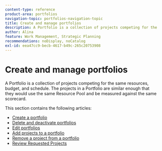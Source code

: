 ```yaml
---
content-type: reference
product-area: portfolios
navigation-topic: portfolios-navigation-topic
title: Create and manage portfolios
description: A Portfolio is a collection of projects competing for the same resources, budget, and schedule. The projects in a Portfolio are similar enough that they would use the same Resource Pool and be measured against the same scorecard.
author: Alina
feature: Work Management, Strategic Planning
recommendations: noDisplay, noCatalog
exl-id: eea47cc9-becb-4617-b49c-265c20753908
---
```

# Create and manage portfolios

A Portfolio is a collection of projects competing for the same resources, budget, and schedule. The projects in a Portfolio are similar enough that they would use the same Resource Pool and be measured against the same scorecard.

This section contains the following articles:

* [Create a portfolio](../../../manage-work/portfolios/create-and-manage-portfolios/create-portfolios.md) 
* [Delete and deactivate portfolios](../../../manage-work/portfolios/create-and-manage-portfolios/delete-deactivate-portfolios.md) 
* [Edit portfolios](../../../manage-work/portfolios/create-and-manage-portfolios/edit-portfolios.md) 
* [Add projects to a portfolio](../../../manage-work/portfolios/create-and-manage-portfolios/add-projects-to-portfolios.md) 
* [Remove a project from a portfolio](../../../manage-work/portfolios/create-and-manage-portfolios/remove-project-from-portfolio.md) 
* [Review Requested Projects](../../../manage-work/portfolios/create-and-manage-portfolios/review-requested-projects.md)
